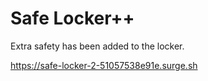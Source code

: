 # Safe Locker++

Extra safety has been added to the locker.

https://safe-locker-2-51057538e91e.surge.sh